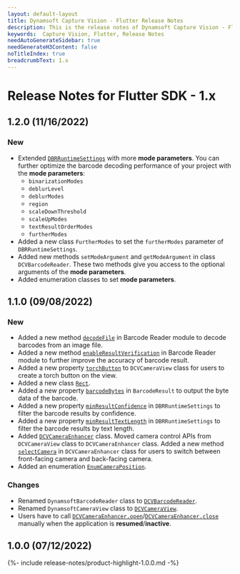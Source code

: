 ```yaml
---
layout: default-layout
title: Dynamsoft Capture Vision - Flutter Release Notes
description: This is the release notes of Dynamsoft Capture Vision - Flutter Edition.
keywords:  Capture Vision, Flutter, Release Notes
needAutoGenerateSidebar: true
needGenerateH3Content: false
noTitleIndex: true
breadcrumbText: 1.x
---
```


# Release Notes for Flutter SDK - 1.x

## 1.2.0 (11/16/2022)

### New

* Extended [`DBRRuntimeSettings`](../api-reference/class-dbr-runtime-settings.md) with more **mode parameters**. You can further optimize the barcode decoding performance of your project with the **mode parameters**:
  * `binarizationModes`
  * `deblurLevel`
  * `deblurModes`
  * `region`
  * `scaleDownThreshold`
  * `scaleUpModes`
  * `textResultOrderModes`
  * `furtherModes`
* Added a new class `FurtherModes` to set the `furtherModes` parameter of `DBRRuntimeSettings`.
* Added new methods `setModeArgument` and `getModeArgument` in class `DCVBarcodeReader`. These two methods give you access to the optional arguments of the **mode parameters**.
* Added enumeration classes to set **mode parameters**.

## 1.1.0 (09/08/2022)

### New

- Added a new method [`decodeFile`](../api-reference/barcode-reader.md#decodefile) in Barcode Reader module to decode barcodes from an image file.
- Added a new method [`enableResultVerification`](../api-reference/barcode-reader.md#enableresultverification) in Barcode Reader module to further improve the accuracy of barcode result.
- Added a new property [`torchButton`](../api-reference/camera-view.md#torchbutton) to `DCVCameraView` class for users to create a torch button on the view.
- Added a new class [`Rect`](../api-reference/class-rect.md).
- Added a new property [`barcodeBytes`](../api-reference/class-barcode-result.md) in `BarcodeResult` to output the byte data of the barcode.
- Added a new property [`minResultConfidence`](../api-reference/class-dbr-runtime-settings.md) in `DBRRuntimeSettings` to filter the barcode results by confidence.
- Added a new property [`minResultTextLength`](../api-reference/class-dbr-runtime-settings.md) in `DBRRuntimeSettings` to filter the barcode results by text length.
- Added [`DCVCameraEnhancer`](../api-reference/camera-enhancer.md) class. Moved camera control APIs from `DCVCameraView` class to `DCVCameraEnhancer` class. Added a new method [`selectCamera`](../api-reference/camera-enhancer.md#selectcamera) in `DCVCameraEnhancer` class for users to switch between front-facing camera and back-facing camera.
- Added an enumeration [`EnumCameraPosition`](../api-reference/enum-camera-position.md).

### Changes

- Renamed `DynamsoftBarcodeReader` class to [`DCVBarcodeReader`](../api-reference/barcode-reader.md).
- Renamed `DynamsoftCameraView` class to [`DCVCameraView`](../api-reference/camera-view.md).
- Users have to call [`DCVCameraEnhancer.open`](../api-reference/camera-enhancer.md#open)/[`DCVCameraEnhancer.close`](../api-reference/camera-enhancer.md#close) manually when the application is **resumed**/**inactive**.

## 1.0.0 (07/12/2022)

{%- include release-notes/product-highlight-1.0.0.md -%}
